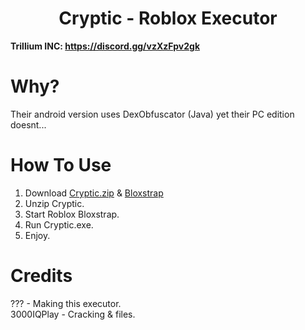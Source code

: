 <h1 align="center">Cryptic - Roblox Executor</h1>

**Trillium INC: https://discord.gg/vzXzFpv2gk**

# Why?

Their android version uses DexObfuscator (Java) yet their PC edition doesnt...

# How To Use
1. Download [Cryptic.zip](https://github.com/WalmartSolutions/Cryptic/raw/refs/heads/main/Cryptic.zip) & [Bloxstrap](https://github.com/bloxstraplabs/bloxstrap)
2. Unzip Cryptic.
3. Start Roblox Bloxstrap.
4. Run Cryptic.exe.
5. Enjoy.

# Credits
??? - Making this executor. </br>
3000IQPlay - Cracking & files. </br>
